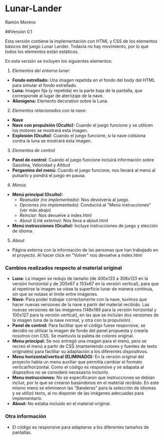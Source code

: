 # Lunar-Lander
Ramón Moreno

##Versión 0.1

Esta versión contiene la implementación con HTML y CSS de los elementos básicos del juego Lunar Lander.
Todavía no hay movimiento, por lo que todos los elementos están estáticos.

En esta versión se incluyen los siguientes elementos:

1. *Elementos del entorno lunar:*
 * **Fondo estrellado:** Una imagen repetida en el fondo del body del HTML para simular el fondo estrellado.
 * **Luna:** Imagen fija (y repetida) en la parte baja de la pantalla, que corresponde al lugar de aterrizaje de la nave.
 * **Alienígena:** Elemento decorativo sobre la Luna.
2. *Elementos relacionados con la nave:*
 * **Nave**
 * **Nave con propulsión (Oculto):** Cuando el juego funcione y se utilicen los motores se mostrará esta imagen. 
 * **Explosión (Oculto):** Cuando el juego funcione, si la nave colisiona contra la luna se mostrará esta imagen.
3. *Elementos de control*
 * **Panel de control:** Cuando el juego funcione incluirá información sobre Gasolina, Velocidad y Altitud
 * **Pergamino del menú:** Cuando el juego funcione, nos llevará al menú al pulsarlo y pondrá el juego en pausa.
4. *Menús*
 * **Menú principal (Oculto):**
    *  *Reanudar (no implementado):* Nos devolvería al juego.
    *  *Opciones (no implementado):* Conducirá al "Menú instrucciones" (ver más abajo)
    *  *Reinciar:* Nos devuelve a index.html
    *  *About (Link externo):* Nos lleva a about.html
 * **Menú instrucciones (Oculto):** Incluye instrucciones de juego y elección de idioma.
5. *About*
 * Página externa con la información de las personas que han trabajado en el proyecto. Al hacer click en "Volver" nos devuelve a index.html

### Cambios realizados respecto al material original

* **Luna:** La imagen se redujo de tamaño (de 400x133 a 306x133 en la versión horizontal y de 200x67 a 153x67 en la versión vertical), para que al repetirse la imagen se viese la superficie lunar de manera continua, sin que se notase el límite entre imágenes.
* **Nave:** Para poder trabajar correctamente con la nave, tuvimos que hacer nuevas versiones de la nave a partir del material recibido. Las nuevas versiones de las imágenes (148x188 para la versión horizontal y 100x127 para la versión vertical), en las que se incluían dos versiones de la imagen (una de la nave normal, y otra con la propulsión).
* **Panel de control:** Para facilitar que el código fuese responsive, se decidió no utilizar la imagen de fondo del panel propuesta y crearla nosotros con CSS. Se mantuvio la paleta de colores original.
* **Menu principal:** Se nos entregó una imagen para el menú, pero se recreó el menú a partir de CSS (manteniendo colores y fuentes de texto originales) para facilitar su adaptación a los diferentes dispositivos. 
* **Menu horizontal/vertical (ELIMINADO):** En la versión original del proyecto había un menu auxiliar que permitía cambiar el formato vertical/horizontal. Como el código es responsive y se adapata al dispositivo no se consideró necesasrio incluirlo.
* **Menu instrucciones:** No se especificaron que instrucciones se debían incluir, por lo que se crearon basándonos en el material recibido. En este mismo menú se eliminaron las "Banderas" para la selección de idiomas y se utilizó texto, al no disponer de las imágenes adecuadas para implementarlo.
* **About:** No estaba incluido en el material original.

### Otra información

* El código es responsive para adaptarse a los diferentes tamaños de pantallas.
